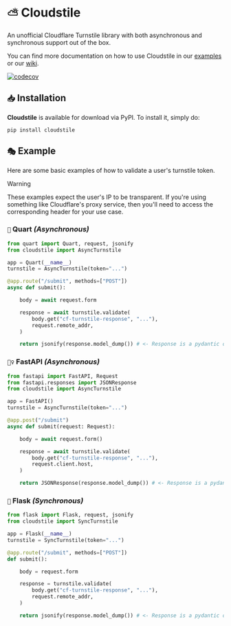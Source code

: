 # `⛅` Cloudstile
An unofficial Cloudflare Turnstile library with both asynchronous and synchronous support out of the box.

You can find more documentation on how to use Cloudstile in our [examples](https://github.com/notaussie/cloudstile/tree/main/examples) or our [wiki](https://github.com/notaussie/cloudstile/wiki).

[![codecov](https://codecov.io/github/NotAussie/cloudstile/graph/badge.svg?token=6VKWB9GXEU)](https://codecov.io/github/NotAussie/cloudstile)

## `📥` Installation
**Cloudstile** is available for download via PyPI. To install it, simply do:
```shell
pip install cloudstile
```

## `🎭` Example

Here are some basic examples of how to validate a user's turnstile token.

> [!WARNING]
> These examples expect the user's IP to be transparent. If you're using something like Cloudflare's proxy service, then you'll need to access the corresponding header for your use case.

### `🍷` Quart *(Asynchronous)*

```python
from quart import Quart, request, jsonify
from cloudstile import AsyncTurnstile

app = Quart(__name__)
turnstile = AsyncTurnstile(token="...")

@app.route("/submit", methods=["POST"])
async def submit():

    body = await request.form

    response = await turnstile.validate(
        body.get("cf-turnstile-response", "..."),
        request.remote_addr,
    )

    return jsonify(response.model_dump()) # <- Response is a pydantic object

```

### `🏃‍♀️` FastAPI *(Asynchronous)*

```python
from fastapi import FastAPI, Request
from fastapi.responses import JSONResponse
from cloudstile import AsyncTurnstile

app = FastAPI()
turnstile = AsyncTurnstile(token="...")

@app.post("/submit")
async def submit(request: Request):

    body = await request.form()

    response = await turnstile.validate(
        body.get("cf-turnstile-response", "..."),
        request.client.host,
    )

    return JSONResponse(response.model_dump()) # <- Response is a pydantic object

```


### `🦥` Flask *(Synchronous)*

```python
from flask import Flask, request, jsonify
from cloudstile import SyncTurnstile

app = Flask(__name__)
turnstile = SyncTurnstile(token="...")

@app.route("/submit", methods=["POST"])
def submit():

    body = request.form

    response = turnstile.validate(
        body.get("cf-turnstile-response", "..."),
        request.remote_addr,
    )

    return jsonify(response.model_dump()) # <- Response is a pydantic object

```
